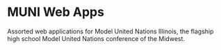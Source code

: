 MUNI Web Apps
=============

Assorted web applications for Model United Nations Illinois, the flagship high school Model United Nations conference of the Midwest.
